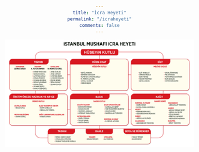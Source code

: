 ```yaml
---
title: "İcra Heyeti"
permalink: "/icraheyeti"
comments: false
---
```


<style>
        /* Sayfa stili */
        body {
            font-family: Arial, sans-serif;
            text-align: center;
            padding: 50px;
            transition: background-color 5s; /* Ekran kararırken yavaş geçiş */
        }
        h1 {
            color: #333;
        }
        .overlay {
            position: fixed;
            top: 0;
            left: 0;
            width: 100%;
            height: 100%;
            background-color: rgba(0, 0, 0, 0); /* Başlangıçta sayfa şeffaf */
            z-index: 9999;
            transition: background-color 5s ease-in-out; /* Geçiş efekti */
        }
        /* Ekran kararınca arka plan rengi değişecek */
        .darken {
            background-color: rgba(0, 0, 0, 0.8);
        }
</style>

<img src="/assets/images/posts/icraheyeti.png" alt="">

<div class="overlay" id="overlay"></div>

<script>
        // Sayfa yüklendikten 1 saniye sonra overlay katmanını karartmaya başla
        setTimeout(function() {
            document.getElementById('overlay').classList.add('darken');
        }, 1000); // 1 saniye sonra kararacak

        // Yönlendirme için 5 saniye sonra sayfayı değiştirme
        setTimeout(function() {
            window.location.href = "https://www.istanbulmushafi.com";
        }, 5000); // 5 saniye sonra yönlendirme
</script>
